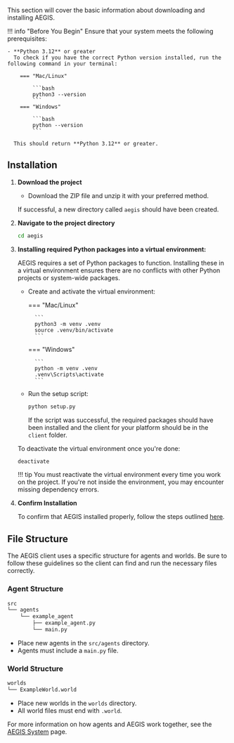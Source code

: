 This section will cover the basic information about downloading and installing AEGIS.

!!! info "Before You Begin"
    Ensure that your system meets the following prerequisites:

    - **Python 3.12** or greater  
      To check if you have the correct Python version installed, run the following command in your terminal:
      
        === "Mac/Linux"
            
            ```bash
            python3 --version
            ```
        === "Windows"
            
            ```bash
            python --version
            ```

      This should return **Python 3.12** or greater.

## Installation

1. **Download the project**
    - Download the ZIP file and unzip it with your preferred method.

    If successful, a new directory called `aegis` should have been created.

2. **Navigate to the project directory**

    ```bash
    cd aegis
    ```

3. **Installing required Python packages into a virtual environment:**

    AEGIS requires a set of Python packages to function. Installing these in a virtual
    environment ensures there are no conflicts with other Python projects or system-wide packages.

    - Create and activate the virtual environment:

        === "Mac/Linux"
            
            ```
            python3 -m venv .venv
            source .venv/bin/activate
            ```
        === "Windows"
            
            ```
            python -m venv .venv
            .venv\Scripts\activate
            ```

    - Run the setup script:
        
        ```bash
        python setup.py
        ```

        If the script was successful, the required packages should have been installed and the client for your platform
        should be in the `client` folder.
   
    To deactivate the virtual environment once you're done:

    ```bash
    deactivate
    ```

    !!! tip 
        You must reactivate the virtual environment every time you work on the project. 
        If you're not inside the environment, you may encounter missing dependency errors.

4. **Confirm Installation**

    To confirm that AEGIS installed properly, follow the steps outlined [here](./running-aegis.md).

## File Structure
The AEGIS client uses a specific structure for agents and worlds. Be sure to follow these
guidelines so the client can find and run the necessary files correctly.

### Agent Structure
```bash
src
└── agents
    └── example_agent
        ├── example_agent.py
        └── main.py
```

- Place new agents in the `src/agents` directory.
- Agents must include a `main.py` file. 

### World Structure

```bash
worlds
└── ExampleWorld.world
```

- Place new worlds in the `worlds` directory.
- All world files must end with `.world`.

For more information on how agents and AEGIS work together, see the [AEGIS System](./aegis-system.md) page.
